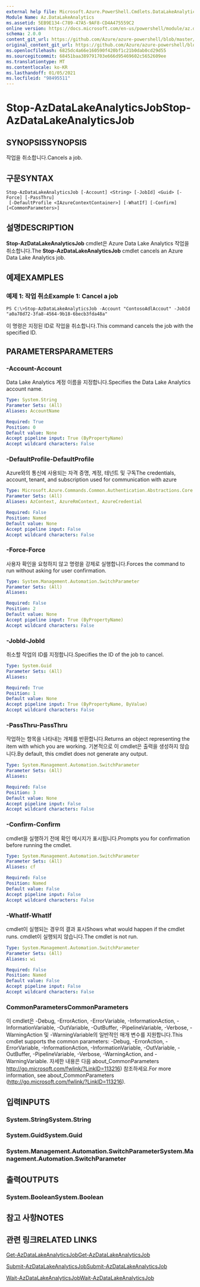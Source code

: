 ```yaml
---
external help file: Microsoft.Azure.PowerShell.Cmdlets.DataLakeAnalytics.dll-Help.xml
Module Name: Az.DataLakeAnalytics
ms.assetid: 5EB9E134-C789-47A5-9AF8-CD4A475559C2
online version: https://docs.microsoft.com/en-us/powershell/module/az.datalakeanalytics/stop-azdatalakeanalyticsjob
schema: 2.0.0
content_git_url: https://github.com/Azure/azure-powershell/blob/master/src/DataLakeAnalytics/DataLakeAnalytics/help/Stop-AzDataLakeAnalyticsJob.md
original_content_git_url: https://github.com/Azure/azure-powershell/blob/master/src/DataLakeAnalytics/DataLakeAnalytics/help/Stop-AzDataLakeAnalyticsJob.md
ms.openlocfilehash: 6825dc4a66e160590f420bf1c21b0dab0cd29d55
ms.sourcegitcommit: 68451baa389791703e666d95469602c5652609ee
ms.translationtype: MT
ms.contentlocale: ko-KR
ms.lasthandoff: 01/05/2021
ms.locfileid: "98495511"
---
```

# <span data-ttu-id="6b586-101">Stop-AzDataLakeAnalyticsJob</span><span class="sxs-lookup"><span data-stu-id="6b586-101">Stop-AzDataLakeAnalyticsJob</span></span>

## <span data-ttu-id="6b586-102">SYNOPSIS</span><span class="sxs-lookup"><span data-stu-id="6b586-102">SYNOPSIS</span></span>
<span data-ttu-id="6b586-103">작업을 취소합니다.</span><span class="sxs-lookup"><span data-stu-id="6b586-103">Cancels a job.</span></span>

## <span data-ttu-id="6b586-104">구문</span><span class="sxs-lookup"><span data-stu-id="6b586-104">SYNTAX</span></span>

```
Stop-AzDataLakeAnalyticsJob [-Account] <String> [-JobId] <Guid> [-Force] [-PassThru]
 [-DefaultProfile <IAzureContextContainer>] [-WhatIf] [-Confirm] [<CommonParameters>]
```

## <span data-ttu-id="6b586-105">설명</span><span class="sxs-lookup"><span data-stu-id="6b586-105">DESCRIPTION</span></span>
<span data-ttu-id="6b586-106">**Stop-AzDataLakeAnalyticsJob** cmdlet은 Azure Data Lake Analytics 작업을 취소합니다.</span><span class="sxs-lookup"><span data-stu-id="6b586-106">The **Stop-AzDataLakeAnalyticsJob** cmdlet cancels an Azure Data Lake Analytics job.</span></span>

## <span data-ttu-id="6b586-107">예제</span><span class="sxs-lookup"><span data-stu-id="6b586-107">EXAMPLES</span></span>

### <span data-ttu-id="6b586-108">예제 1: 작업 취소</span><span class="sxs-lookup"><span data-stu-id="6b586-108">Example 1: Cancel a job</span></span>
```
PS C:\>Stop-AzDataLakeAnalyticsJob -Account "ContosoAdlAccout" -JobId "a0a78d72-3fa8-4564-9b18-6becb3fda48a"
```

<span data-ttu-id="6b586-109">이 명령은 지정된 ID로 작업을 취소합니다.</span><span class="sxs-lookup"><span data-stu-id="6b586-109">This command cancels the job with the specified ID.</span></span>

## <span data-ttu-id="6b586-110">PARAMETERS</span><span class="sxs-lookup"><span data-stu-id="6b586-110">PARAMETERS</span></span>

### <span data-ttu-id="6b586-111">-Account</span><span class="sxs-lookup"><span data-stu-id="6b586-111">-Account</span></span>
<span data-ttu-id="6b586-112">Data Lake Analytics 계정 이름을 지정합니다.</span><span class="sxs-lookup"><span data-stu-id="6b586-112">Specifies the Data Lake Analytics account name.</span></span>

```yaml
Type: System.String
Parameter Sets: (All)
Aliases: AccountName

Required: True
Position: 0
Default value: None
Accept pipeline input: True (ByPropertyName)
Accept wildcard characters: False
```

### <span data-ttu-id="6b586-113">-DefaultProfile</span><span class="sxs-lookup"><span data-stu-id="6b586-113">-DefaultProfile</span></span>
<span data-ttu-id="6b586-114">Azure와의 통신에 사용되는 자격 증명, 계정, 테넌트 및 구독</span><span class="sxs-lookup"><span data-stu-id="6b586-114">The credentials, account, tenant, and subscription used for communication with azure</span></span>

```yaml
Type: Microsoft.Azure.Commands.Common.Authentication.Abstractions.Core.IAzureContextContainer
Parameter Sets: (All)
Aliases: AzContext, AzureRmContext, AzureCredential

Required: False
Position: Named
Default value: None
Accept pipeline input: False
Accept wildcard characters: False
```

### <span data-ttu-id="6b586-115">-Force</span><span class="sxs-lookup"><span data-stu-id="6b586-115">-Force</span></span>
<span data-ttu-id="6b586-116">사용자 확인을 요청하지 않고 명령을 강제로 실행합니다.</span><span class="sxs-lookup"><span data-stu-id="6b586-116">Forces the command to run without asking for user confirmation.</span></span>

```yaml
Type: System.Management.Automation.SwitchParameter
Parameter Sets: (All)
Aliases:

Required: False
Position: 2
Default value: None
Accept pipeline input: True (ByPropertyName)
Accept wildcard characters: False
```

### <span data-ttu-id="6b586-117">-JobId</span><span class="sxs-lookup"><span data-stu-id="6b586-117">-JobId</span></span>
<span data-ttu-id="6b586-118">취소할 작업의 ID를 지정합니다.</span><span class="sxs-lookup"><span data-stu-id="6b586-118">Specifies the ID of the job to cancel.</span></span>

```yaml
Type: System.Guid
Parameter Sets: (All)
Aliases:

Required: True
Position: 1
Default value: None
Accept pipeline input: True (ByPropertyName, ByValue)
Accept wildcard characters: False
```

### <span data-ttu-id="6b586-119">-PassThru</span><span class="sxs-lookup"><span data-stu-id="6b586-119">-PassThru</span></span>
<span data-ttu-id="6b586-120">작업하는 항목을 나타내는 개체를 반환합니다.</span><span class="sxs-lookup"><span data-stu-id="6b586-120">Returns an object representing the item with which you are working.</span></span>
<span data-ttu-id="6b586-121">기본적으로 이 cmdlet은 출력을 생성하지 않습니다.</span><span class="sxs-lookup"><span data-stu-id="6b586-121">By default, this cmdlet does not generate any output.</span></span>

```yaml
Type: System.Management.Automation.SwitchParameter
Parameter Sets: (All)
Aliases:

Required: False
Position: 3
Default value: None
Accept pipeline input: False
Accept wildcard characters: False
```

### <span data-ttu-id="6b586-122">-Confirm</span><span class="sxs-lookup"><span data-stu-id="6b586-122">-Confirm</span></span>
<span data-ttu-id="6b586-123">cmdlet을 실행하기 전에 확인 메시지가 표시됩니다.</span><span class="sxs-lookup"><span data-stu-id="6b586-123">Prompts you for confirmation before running the cmdlet.</span></span>

```yaml
Type: System.Management.Automation.SwitchParameter
Parameter Sets: (All)
Aliases: cf

Required: False
Position: Named
Default value: False
Accept pipeline input: False
Accept wildcard characters: False
```

### <span data-ttu-id="6b586-124">-WhatIf</span><span class="sxs-lookup"><span data-stu-id="6b586-124">-WhatIf</span></span>
<span data-ttu-id="6b586-125">cmdlet이 실행되는 경우의 결과 표시</span><span class="sxs-lookup"><span data-stu-id="6b586-125">Shows what would happen if the cmdlet runs.</span></span>
<span data-ttu-id="6b586-126">cmdlet이 실행되지 않습니다.</span><span class="sxs-lookup"><span data-stu-id="6b586-126">The cmdlet is not run.</span></span>

```yaml
Type: System.Management.Automation.SwitchParameter
Parameter Sets: (All)
Aliases: wi

Required: False
Position: Named
Default value: False
Accept pipeline input: False
Accept wildcard characters: False
```

### <span data-ttu-id="6b586-127">CommonParameters</span><span class="sxs-lookup"><span data-stu-id="6b586-127">CommonParameters</span></span>
<span data-ttu-id="6b586-128">이 cmdlet은 -Debug, -ErrorAction, -ErrorVariable, -InformationAction, -InformationVariable, -OutVariable, -OutBuffer, -PipelineVariable, -Verbose, -WarningAction 및 -WarningVariable의 일반적인 매개 변수를 지원합니다.</span><span class="sxs-lookup"><span data-stu-id="6b586-128">This cmdlet supports the common parameters: -Debug, -ErrorAction, -ErrorVariable, -InformationAction, -InformationVariable, -OutVariable, -OutBuffer, -PipelineVariable, -Verbose, -WarningAction, and -WarningVariable.</span></span> <span data-ttu-id="6b586-129">자세한 내용은 다음 about_CommonParameters http://go.microsoft.com/fwlink/?LinkID=113216) 참조하세요.</span><span class="sxs-lookup"><span data-stu-id="6b586-129">For more information, see about_CommonParameters (http://go.microsoft.com/fwlink/?LinkID=113216).</span></span>

## <span data-ttu-id="6b586-130">입력</span><span class="sxs-lookup"><span data-stu-id="6b586-130">INPUTS</span></span>

### <span data-ttu-id="6b586-131">System.String</span><span class="sxs-lookup"><span data-stu-id="6b586-131">System.String</span></span>

### <span data-ttu-id="6b586-132">System.Guid</span><span class="sxs-lookup"><span data-stu-id="6b586-132">System.Guid</span></span>

### <span data-ttu-id="6b586-133">System.Management.Automation.SwitchParameter</span><span class="sxs-lookup"><span data-stu-id="6b586-133">System.Management.Automation.SwitchParameter</span></span>

## <span data-ttu-id="6b586-134">출력</span><span class="sxs-lookup"><span data-stu-id="6b586-134">OUTPUTS</span></span>

### <span data-ttu-id="6b586-135">System.Boolean</span><span class="sxs-lookup"><span data-stu-id="6b586-135">System.Boolean</span></span>

## <span data-ttu-id="6b586-136">참고 사항</span><span class="sxs-lookup"><span data-stu-id="6b586-136">NOTES</span></span>

## <span data-ttu-id="6b586-137">관련 링크</span><span class="sxs-lookup"><span data-stu-id="6b586-137">RELATED LINKS</span></span>

[<span data-ttu-id="6b586-138">Get-AzDataLakeAnalyticsJob</span><span class="sxs-lookup"><span data-stu-id="6b586-138">Get-AzDataLakeAnalyticsJob</span></span>](./Get-AzDataLakeAnalyticsJob.md)

[<span data-ttu-id="6b586-139">Submit-AzDataLakeAnalyticsJob</span><span class="sxs-lookup"><span data-stu-id="6b586-139">Submit-AzDataLakeAnalyticsJob</span></span>](./Submit-AzDataLakeAnalyticsJob.md)

[<span data-ttu-id="6b586-140">Wait-AzDataLakeAnalyticsJob</span><span class="sxs-lookup"><span data-stu-id="6b586-140">Wait-AzDataLakeAnalyticsJob</span></span>](./Wait-AzDataLakeAnalyticsJob.md)


